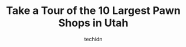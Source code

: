 ---
layout: ampstory
image: https://i0.wp.com/paketmu.com/wp-content/uploads/2023/06/1st-cash-pawn-gun-store-0-in-utah-1686369876.jpeg?resize=640,853
author: techidn
featured: false
description: Explore the diverse Pawn Shop scene in Utah, home to an incredible selection of 10 establishments catering to every taste. Whether youre in search of iconic favorites or undiscovered treasu
title: Take a Tour of the 10 Largest Pawn Shops in Utah
cover:
   title: Take a Tour of the 10 Largest Pawn Shops in Utah
   subtitle: RICKPATE
   background: https://paketmu.com/wp-content/uploads/2023/06/1st-cash-pawn-gun-store-0-in-utah-1686369876.jpeg

pages: 
 - layout: thirds
   top: <h1>#1 Big Dog Pawn & Jewelry</h1>
   bottom: "<p>My car broke down and I needed to sell some guns and video games. Cam was extremely knowledgeable and exceptionally kind. If you are a woman and at all concerned with goi</p>"
   background: https://paketmu.com/wp-content/uploads/2023/06/1st-cash-pawn-gun-store-1-in-utah-1686369877.jpeg
   backgroundblur: true
 - layout: thirds
   top: <h1>#2 Big Dog Pawn & Jewelry</h1>
   bottom: "<p>I was in the Murray location and the staff there Craig and Nick helped me with my pawn. They got me what I wanted for my pawn loan quickly, I was impressed and pleased fo</p>"
   background: https://paketmu.com/wp-content/uploads/2023/06/1st-cash-pawn-gun-store-2-in-utah-1686369879.jpeg
   cta:
      link: https://paketmu.com/take-a-tour-of-the-10-largest-pawn-shops-in-utah/
      text: Take a Tour of the 10 Largest Pawn Shops in Utah
 - layout: thirds
   top: <h1>#3 Xtreme Pawn West Jordan</h1>
   bottom: "<p>The staff here was very friendly, and they seem to have plenty of stuffs and things youd expect to see at a pawn shop.I came in specifically to browse their firearm se</p>"
   background: https://paketmu.com/wp-content/uploads/2023/06/1st-cash-pawn-gun-store-3-in-utah-1686369880.jpeg
   cta:
      link: https://paketmu.com/take-a-tour-of-the-10-largest-pawn-shops-in-utah/
      text: Take a Tour of the 10 Largest Pawn Shops in Utah
 - layout: thirds
   top: <h1>#4 EZPAWN</h1>
   bottom: "<p>80 E 4500 S, Murray, UT 84107, United States</p>"
   background: https://images.unsplash.com/photo-1614648718611-0635f29016cb?ixlib=rb-4.0.3&ixid=MnwxMjA3fDB8MHxwaG90by1wYWdlfHx8fGVufDB8fHx8&auto=format&fit=crop&w=640&h=853&q=80
   cta:
      link: https://paketmu.com/take-a-tour-of-the-10-largest-pawn-shops-in-utah/
      text: Take a Tour of the 10 Largest Pawn Shops in Utah
 - layout: thirds
   top: <h1>#5 1st Cash Pawn & Gun Store</h1>
   bottom: "<p>3130 S State St, South Salt Lake, UT 84115, United States</p>"
   background: https://images.unsplash.com/photo-1527066579998-dbbae57f45ce?ixlib=rb-4.0.3&ixid=MnwxMjA3fDB8MHxwaG90by1wYWdlfHx8fGVufDB8fHx8&auto=format&fit=crop&w=640&h=853&q=80
   cta:
      link: https://paketmu.com/take-a-tour-of-the-10-largest-pawn-shops-in-utah/
      text: Take a Tour of the 10 Largest Pawn Shops in Utah
 - layout: thirds
   top: <h1>#6 Xtreme Pawn - Lindon</h1>
   bottom: "<p>720 N State St, Lindon, UT 84042, United States</p>"
   background: https://images.unsplash.com/photo-1546497974-b213c9efb599?ixlib=rb-4.0.3&ixid=MnwxMjA3fDB8MHxwaG90by1wYWdlfHx8fGVufDB8fHx8&auto=format&fit=crop&w=640&h=853&q=80
   cta:
      link: https://paketmu.com/take-a-tour-of-the-10-largest-pawn-shops-in-utah/
      text: Take a Tour of the 10 Largest Pawn Shops in Utah
 - layout: thirds
   top: <h1>#7 EZPAWN</h1>
   bottom: "<p>3105 W 3500 S, West Valley City, UT 84119, United States</p>"
   background: https://images.unsplash.com/photo-1462556791646-c201b8241a94?ixlib=rb-4.0.3&ixid=MnwxMjA3fDB8MHxwaG90by1wYWdlfHx8fGVufDB8fHx8&auto=format&fit=crop&w=640&h=853&q=80
   cta:
      link: https://paketmu.com/take-a-tour-of-the-10-largest-pawn-shops-in-utah/
      text: Take a Tour of the 10 Largest Pawn Shops in Utah
 - layout: thirds
   middle: Continue reading...
   background: https://images.unsplash.com/photo-1488554378835-f7acf46e6c98?ixlib=rb-4.0.3&ixid=MnwxMjA3fDB8MHxwaG90by1wYWdlfHx8fGVufDB8fHx8&auto=format&fit=crop&w=640&h=853&q=80
   cta:
      link: https://paketmu.com/take-a-tour-of-the-10-largest-pawn-shops-in-utah/
      text: Take a Tour of the 10 Largest Pawn Shops in Utah
      
---